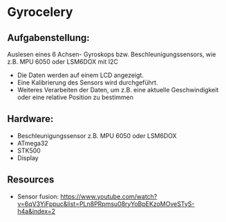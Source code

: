# Gyrocelery
## Aufgabenstellung: 
Auslesen eines 6 Achsen- Gyroskops bzw. Beschleunigungssensors, wie z.B. MPU 6050 oder LSM6DOX mit I2C

- Die Daten werden auf einem LCD angezeigt.
- Eine Kalibrierung des Sensors wird durchgeführt.
- Weiteres Verarbeiten der Daten, um z.B. eine aktuelle Geschwindigkeit oder eine relative Position zu bestimmen

## Hardware:
- Beschleunigungssensor z.B. MPU 6050 oder LSM6DOX
- ATmega32
- STK500
- Display

## Resources
- Sensor fusion: https://www.youtube.com/watch?v=6qV3YjFppuc&list=PLn8PRpmsu08ryYoBpEKzoMOveSTyS-h4a&index=2
